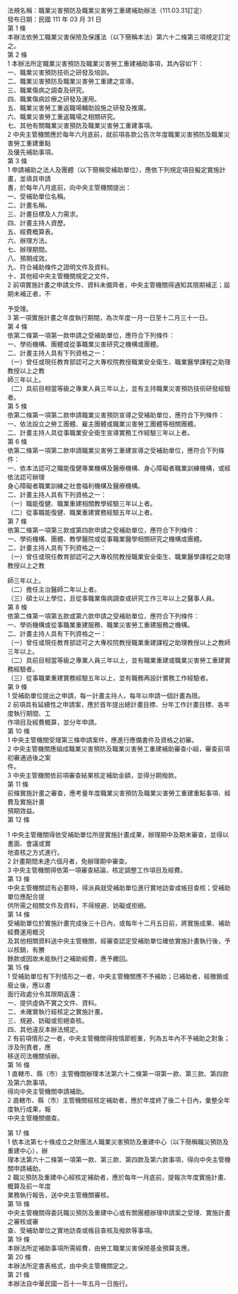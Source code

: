 法規名稱：職業災害預防及職業災害勞工重建補助辦法（111.03.31訂定）  
發布日期：民國 111 年 03 月 31 日  
第 1 條  
本辦法依勞工職業災害保險及保護法（以下簡稱本法）第六十二條第三項規定訂定之。  
第 2 條  
1 本辦法所定職業災害預防及職業災害勞工重建補助事項，其內容如下：  
一、職業災害預防技術之研發及培訓。  
二、職業災害預防及職業災害勞工重建之宣導。  
三、職業傷病之調查及研究。  
四、職業傷病診療之研發及運用。  
五、職業災害勞工重返職場輔助設施之研發及推廣。  
六、職業災害勞工重返職場之相關研究。  
七、其他有關職業災害預防及職業災害勞工重建事項。  
2 中央主管機關應於每年六月底前，就前項各款公告次年度職業災害預防及職業災害勞工重建重點  
及優先補助事項。  
第 3 條  
1 申請補助之法人及團體（以下簡稱受補助單位），應依下列規定項目擬定實施計畫，並填具申請  
書，於每年八月底前，向中央主管機關提出：  
一、受補助單位名稱。  
二、計畫名稱。  
三、計畫目標及人力需求。  
四、計畫主持人資歷。  
五、經費概算表。  
六、辦理方法。  
七、辦理期間。  
八、預期成效。  
九、符合補助條件之證明文件及資料。  
十、其他經中央主管機關規定之文件。  
2 前項實施計畫之申請文件、資料未備齊者，中央主管機關得通知其限期補正；屆期未補正者，不  


予受理。  
3 第一項實施計畫之年度執行期間，為次年度一月一日至十二月三十一日。  
第 4 條  
依第二條第一項第一款申請之受補助單位，應符合下列條件：  
一、學術機構、團體或從事職業災害研究之機構或團體。  
二、計畫主持人具有下列資格之一：  
（一）曾任或現任教育部認可之大專校院教授職業安全衛生、職業醫學課程之助理教授以上之教  
師三年以上。  
（二）具前目相當等級之專業人員三年以上，並有主持職業災害預防技術研發經驗者。  
第 5 條  
依第二條第一項第二款申請職業災害預防宣導之受補助單位，應符合下列條件：  
一、依法設立之勞工團體、雇主團體或職業災害勞工團體等相關團體。  
二、計畫主持人具從事職業安全衛生宣導實務工作經驗三年以上者。  
第 6 條  
依第二條第一項第二款申請職業災害勞工重建宣導之受補助單位，應符合下列條件：  
一、依本法認可之職能復健專業機構及醫療機構、身心障礙者職業訓練機構，或經依法認可辦理  
身心障礙者職業訓練之社會福利機構及醫療機構。  
二、計畫主持人具有下列資格之一：  
（一）職能復健、職業重建相關教學經驗三年以上者。  
（二）從事職能復健、職業重建實務經驗五年以上者。  
第 7 條  
依第二條第一項第三款或第四款申請之受補助單位，應符合下列條件：  
一、學術機構、團體、教學醫院或從事職業醫學相關研究之機構或團體。  
二、計畫主持人具有下列資格之一：  
（一）曾任或現任教育部認可之大專校院教授職業安全衛生、職業醫學課程之助理教授以上之教  


師三年以上。  
（二）擔任主治醫師二年以上者。  
（三）碩士以上學位，且從事職業傷病調查或研究工作三年以上之醫事人員。  
第 8 條  
依第二條第一項第五款或第六款申請之受補助單位，應符合下列條件：  
一、學術機構或從事職業重建服務、職業災害勞工重建服務之機構。  
二、計畫主持人具有下列資格之一：  
（一）曾任或現任教育部認可之大專校院教授職業重建課程之助理教授以上之教師三年以上。  
（二）具前目相當等級之專業人員三年以上，並有職業重建或職業災害勞工重建實務經驗者。  
（三）從事職業重建實務經驗五年以上，並有職務再設計實務工作經驗者。  
第 9 條  
1 受補助單位提出之申請，每一計畫主持人，每年以申請一個計畫為限。  
2 前項具有延續性之申請案，應於首年提出總計畫目標、分年工作計畫目標、各年度執行期間、工  
作項目及經費概算，並分年申請。  
第 10 條  
1 中央主管機關受理第三條申請案件，應進行應備書件及資格之初審。  
2 中央主管機關應組成職業災害預防及職業災害勞工重建補助審查小組，審查前項初審通過後之案  
件。  
3 中央主管機關依前項審查結果核定補助金額，並得分期撥款。  
第 11 條  
前條實施計畫之審查，應考量年度職業災害預防及職業災害勞工重建重點事項、經費及實施計畫  
預期效益。  
第 12 條  


1 中央主管機關得依受補助單位所提實施計畫成果，辦理期中及期末審查，並得以書面、會議或實  
地查核之方式進行。  
2 計畫期間未達六個月者，免辦理期中審查。  
3 中央主管機關得依第一項審查結論，核定調整工作項目及經費。  
第 13 條  
中央主管機關認有必要時，得派員就受補助單位進行實地訪查或帳目查核；受補助單位應配合提  
供所需之相關文件及資料，不得規避、妨礙或拒絕。  
第 14 條  
受補助單位於實施計畫完成後三十日內，或每年十二月五日前，將實施成果、補助經費運用概況  
及其他相關資料送中央主管機關，經審查認定受補助單位確依實施計畫執行後，予以核銷，有賸  
餘款或因故未能執行之補助經費，應予繳回。  
第 15 條  
1 受補助單位有下列情形之一者，中央主管機關應不予補助；已補助者，經撤銷或廢止後，應以書  
面行政處分令其限期返還：  
一、提供虛偽不實之文件、資料。  
二、未確實執行經核定之實施計畫。  
三、規避、妨礙或拒絕查核。  
四、其他違反本辦法規定。  
2 有前項情形之一者，中央主管機關得按情節輕重，列為五年內不予補助之對象；涉及刑責者，應  
移送司法機關偵辦。  
第 16 條  
1 直轄市、縣（市）主管機關辦理本法第六十二條第一項第一款、第三款、第四款及第六款事項，  
得向中央主管機關申請補助。  
2 直轄市、縣（市）主管機關經核定補助者，應於年度終了後二十日內，彙整全年度執行成果，報  
中央主管機關備查。  


第 17 條  
1 依本法第七十條成立之財團法人職業災害預防及重建中心（以下簡稱職災預防及重建中心），辦  
理本法第六十二條第一項第一款、第三款、第四款及第六款事項，得向中央主管機關申請補助。  
2 職災預防及重建中心經核定補助者，應於每年一月底前，提報次年度實施計畫、概算及前一年度  
業務執行報告，送中央主管機關審核。  
第 18 條  
中央主管機關得委託職災預防及重建中心或有關團體辦理申請案之受理、實施計畫之審核或審  
查、受補助單位之實地訪查或帳目查核及撥款等事項。  
第 19 條  
本辦法所定補助事項所需經費，由勞工職業災害保險基金預算支應。  
第 20 條  
本辦法所定書表格式，由中央主管機關定之。  
第 21 條  
本辦法自中華民國一百十一年五月一日施行。  


